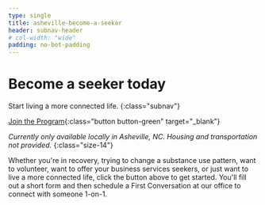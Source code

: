```yaml
---
type: single
title: asheville-become-a-seeker
header: subnav-header
# col-width: "wide"
padding: no-bot-padding
---
```


# Become a <span class="emphasized-header">seeker</span> today

Start living a more connected life.
{:class="subnav"}

[Join the Program](https://form.jotform.com/90764612050148){:class="button button-green" target="_blank"}

_Currently only available locally in Asheville, NC. Housing and transportation not provided._
{:class="size-14"}

Whether you're in recovery, trying to change a substance use pattern, want to volunteer, want to offer your business services seekers, or just want to live a more connected life, click the button above to get started. You'll fill out a short form and then schedule a First Conversation at our office to connect with someone 1-on-1.
